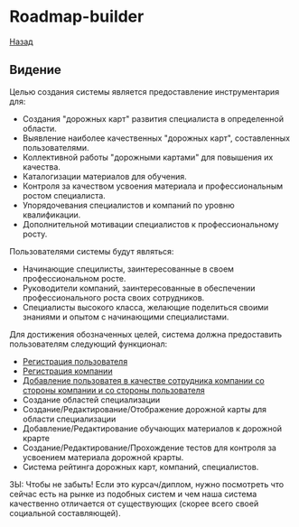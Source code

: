 # Roadmap-builder
[Назад](README.md)
## Видение

Целью создания системы является предоставление инструментария для:
- Создания "дорожных карт" развития специалиста в определенной области.
- Выявление наиболее качественных "дорожных карт", составленных пользователями.
- Коллективной работы "дорожными картами" для повышения их качества.
- Каталогизации материалов для обучения.
- Контроля за качеством усвоения материала и профессиональным ростом специалиста.
- Упорядочевания специалистов и компаний по уровню квалификации.
- Дополнительной мотивации специалистов к профессиональному росту. 

Пользователями системы будут являться:
- Начинающие специлисты, заинтересованные в своем профессиональном росте.
- Руководители компаний, заинтересованные в обеспечении профессионального роста своих сотрудников.
- Специалисты высокого класса, желающие поделиться своими знаниями и опытом с начинающими специалистами.
 
Для достижения обозначенных целей, система должна предоставить пользователям следующий функционал:
- [Регистрация пользователя](UserRegistration.md)
- [Регистрация компании](CompatyRegistration.md)
- [Добавление пользоватея в качестве сотрудника компании со стороны компании и со стороны пользователя](UserToCompanyLink.md)
- Создание областей специализации
- Создание/Редактирование/Отображение дорожной карты для области специализации 
- Добавление/Редактирование обучающих материалов к дорожной крарте
- Создание/Редактирование/Прохождение тестов для контроля за усвоением материала дорожной крарты.
- Система рейтинга дорожных карт, компаний, специалистов.


ЗЫ: 
Чтобы не забыть! Если это курсач/диплом, нужно посмотреть что сейчас есть на рынке из подобных систем и чем наша система
 качественно отличается от существующих (скорее всего своей социальной составляющей).